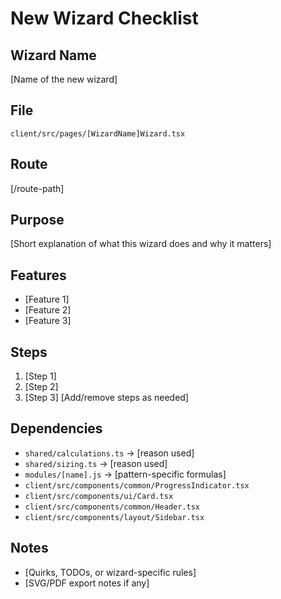 # New Wizard Checklist

## Wizard Name
[Name of the new wizard]

## File
`client/src/pages/[WizardName]Wizard.tsx`

## Route
[/route-path]

## Purpose
[Short explanation of what this wizard does and why it matters]

## Features
- [Feature 1]
- [Feature 2]
- [Feature 3]

## Steps
1. [Step 1]
2. [Step 2]
3. [Step 3]
[Add/remove steps as needed]

## Dependencies
- `shared/calculations.ts` → [reason used]
- `shared/sizing.ts` → [reason used]
- `modules/[name].js` → [pattern-specific formulas]
- `client/src/components/common/ProgressIndicator.tsx`
- `client/src/components/ui/Card.tsx`
- `client/src/components/common/Header.tsx`
- `client/src/components/layout/Sidebar.tsx`

## Notes
- [Quirks, TODOs, or wizard-specific rules]
- [SVG/PDF export notes if any]
